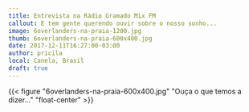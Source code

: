```yaml
---
title: Entrevista na Rádio Gramado Mix FM
callout: E tem gente querendo ouvir sobre o nosso sonho...
image: 6overlanders-na-praia-1200.jpg
thumb: 6overlanders-na-praia-600x400.jpg
date: 2017-12-11T16:27:00-03:00
author: pricila
local: Canela, Brasil
draft: true
---
```


{{< figure "6overlanders-na-praia-600x400.jpg" "Ouça o que temos a dizer..." "float-center" >}}

